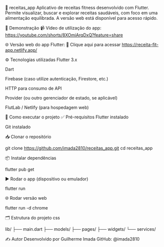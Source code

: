 🥗 receitas_app
Aplicativo de receitas fitness desenvolvido com Flutter. Permite visualizar, buscar e explorar receitas saudáveis, com foco em uma alimentação equilibrada. A versão web está disponível para acesso rápido.

📱 Demonstração
📹 Vídeo de utilização do app:
https://youtube.com/shorts/8XOmiArqDxQ?feature=share

🌐 Versão web do app Flutter:
🔗 Clique aqui para acessar
https://receita-fit-app.netlify.app/

⚙️ Tecnologias utilizadas
Flutter 3.x

Dart

Firebase (caso utilize autenticação, Firestore, etc.)

HTTP para consumo de API

Provider (ou outro gerenciador de estado, se aplicável)

FlutLab / Netlify (para hospedagem web)

🚀 Como executar o projeto
✅ Pré-requisitos
Flutter instalado 

Git instalado

📥 Clonar o repositório

git clone https://github.com/imada2810/receitas_app.git
cd receitas_app

📦 Instalar dependências

flutter pub get

▶️ Rodar o app (dispositivo ou emulador)

flutter run

🌐 Rodar versão web

flutter run -d chrome

🗂️ Estrutura do projeto
css

lib/
 ├── main.dart
 ├── models/
 ├── pages/
 ├── widgets/
 └── services/

✍️ Autor
Desenvolvido por Guilherme Imada
GitHub: @imada2810

